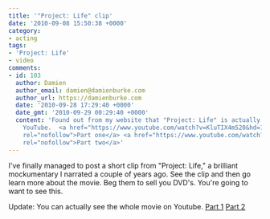 ```yaml
---
title: '"Project: Life" clip'
date: '2010-09-08 15:50:38 +0000'
category:
- acting
tags:
- 'Project: Life'
- video
comments:
- id: 103
  author: Damien
  author_email: damien@damienburke.com
  author_url: https://damienburke.com
  date: '2010-09-28 17:29:40 +0000'
  date_gmt: '2010-09-29 00:29:40 +0000'
  content: 'Found out from my website that "Project: Life" is actually available on
    YouTube.  <a href="https://www.youtube.com/watch?v=KluTIX4m520&hd=1"
    rel="nofollow">Part one</a> <a href="https://www.youtube.com/watch?v=GkzA0ZJ01Rk&hd=1"
    rel="nofollow">Part two</a>'
---
```


I've finally managed to post a short clip from "Project: Life," a brilliant
mockumentary I narrated a couple of years ago. See the clip and then go learn
more about the movie. Beg them to sell you DVD's.
You're going to want to see this.

Update: You can actually see the whole movie on Youtube. [Part 1](https://www.youtube.com/watch?v=KluTIX4m520&hd=1) [Part 2](https://www.youtube.com/watch?v=GkzA0ZJ01Rk&hd=1)
